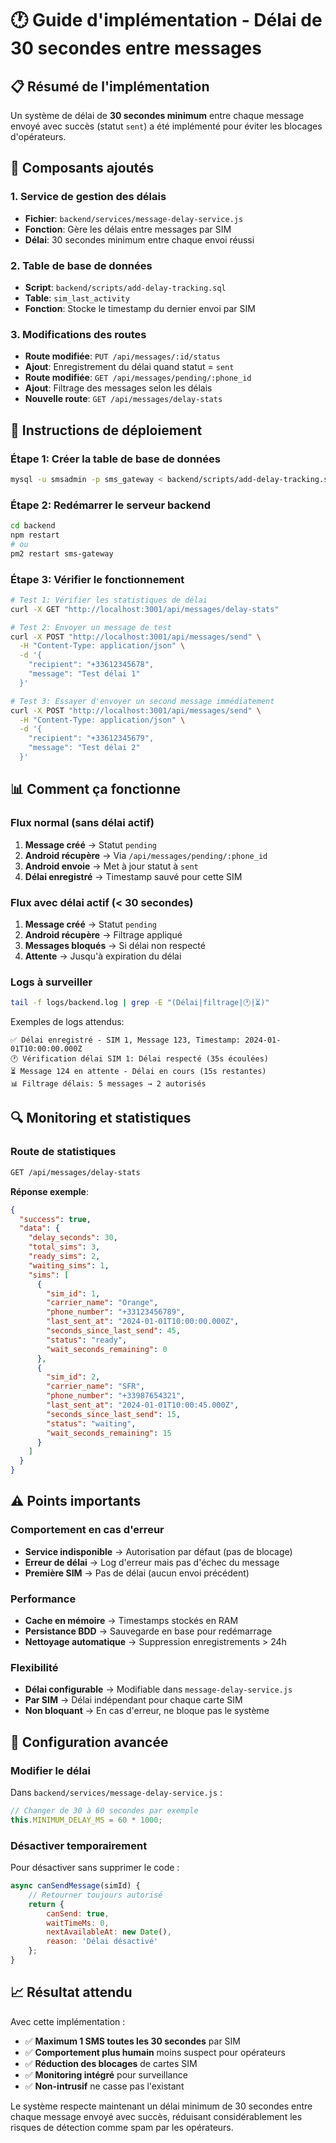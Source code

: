 # 🕐 Guide d'implémentation - Délai de 30 secondes entre messages

## 📋 Résumé de l'implémentation

Un système de délai de **30 secondes minimum** entre chaque message envoyé avec succès (statut `sent`) a été implémenté pour éviter les blocages d'opérateurs.

## 🔧 Composants ajoutés

### 1. **Service de gestion des délais**
- **Fichier**: `backend/services/message-delay-service.js`
- **Fonction**: Gère les délais entre messages par SIM
- **Délai**: 30 secondes minimum entre chaque envoi réussi

### 2. **Table de base de données**
- **Script**: `backend/scripts/add-delay-tracking.sql`
- **Table**: `sim_last_activity`
- **Fonction**: Stocke le timestamp du dernier envoi par SIM

### 3. **Modifications des routes**
- **Route modifiée**: `PUT /api/messages/:id/status`
- **Ajout**: Enregistrement du délai quand statut = `sent`
- **Route modifiée**: `GET /api/messages/pending/:phone_id`
- **Ajout**: Filtrage des messages selon les délais
- **Nouvelle route**: `GET /api/messages/delay-stats`

## 🚀 Instructions de déploiement

### Étape 1: Créer la table de base de données
```bash
mysql -u smsadmin -p sms_gateway < backend/scripts/add-delay-tracking.sql
```

### Étape 2: Redémarrer le serveur backend
```bash
cd backend
npm restart
# ou
pm2 restart sms-gateway
```

### Étape 3: Vérifier le fonctionnement
```bash
# Test 1: Vérifier les statistiques de délai
curl -X GET "http://localhost:3001/api/messages/delay-stats"

# Test 2: Envoyer un message de test
curl -X POST "http://localhost:3001/api/messages/send" \
  -H "Content-Type: application/json" \
  -d '{
    "recipient": "+33612345678",
    "message": "Test délai 1"
  }'

# Test 3: Essayer d'envoyer un second message immédiatement
curl -X POST "http://localhost:3001/api/messages/send" \
  -H "Content-Type: application/json" \
  -d '{
    "recipient": "+33612345679", 
    "message": "Test délai 2"
  }'
```

## 📊 Comment ça fonctionne

### Flux normal (sans délai actif)
1. **Message créé** → Statut `pending`
2. **Android récupère** → Via `/api/messages/pending/:phone_id`
3. **Android envoie** → Met à jour statut à `sent`
4. **Délai enregistré** → Timestamp sauvé pour cette SIM

### Flux avec délai actif (< 30 secondes)
1. **Message créé** → Statut `pending`
2. **Android récupère** → Filtrage appliqué
3. **Messages bloqués** → Si délai non respecté
4. **Attente** → Jusqu'à expiration du délai

### Logs à surveiller
```bash
tail -f logs/backend.log | grep -E "(Délai|filtrage|🕐|⏳)"
```

Exemples de logs attendus:
```
✅ Délai enregistré - SIM 1, Message 123, Timestamp: 2024-01-01T10:00:00.000Z
🕐 Vérification délai SIM 1: Délai respecté (35s écoulées)
⏳ Message 124 en attente - Délai en cours (15s restantes)
📊 Filtrage délais: 5 messages → 2 autorisés
```

## 🔍 Monitoring et statistiques

### Route de statistiques
```bash
GET /api/messages/delay-stats
```

**Réponse exemple**:
```json
{
  "success": true,
  "data": {
    "delay_seconds": 30,
    "total_sims": 3,
    "ready_sims": 2,
    "waiting_sims": 1,
    "sims": [
      {
        "sim_id": 1,
        "carrier_name": "Orange",
        "phone_number": "+33123456789",
        "last_sent_at": "2024-01-01T10:00:00.000Z",
        "seconds_since_last_send": 45,
        "status": "ready",
        "wait_seconds_remaining": 0
      },
      {
        "sim_id": 2,
        "carrier_name": "SFR",
        "phone_number": "+33987654321",
        "last_sent_at": "2024-01-01T10:00:45.000Z",
        "seconds_since_last_send": 15,
        "status": "waiting",
        "wait_seconds_remaining": 15
      }
    ]
  }
}
```

## ⚠️ Points importants

### Comportement en cas d'erreur
- **Service indisponible** → Autorisation par défaut (pas de blocage)
- **Erreur de délai** → Log d'erreur mais pas d'échec du message
- **Première SIM** → Pas de délai (aucun envoi précédent)

### Performance
- **Cache en mémoire** → Timestamps stockés en RAM
- **Persistance BDD** → Sauvegarde en base pour redémarrage
- **Nettoyage automatique** → Suppression enregistrements > 24h

### Flexibilité
- **Délai configurable** → Modifiable dans `message-delay-service.js`
- **Par SIM** → Délai indépendant pour chaque carte SIM
- **Non bloquant** → En cas d'erreur, ne bloque pas le système

## 🔧 Configuration avancée

### Modifier le délai
Dans `backend/services/message-delay-service.js` :
```javascript
// Changer de 30 à 60 secondes par exemple
this.MINIMUM_DELAY_MS = 60 * 1000;
```

### Désactiver temporairement
Pour désactiver sans supprimer le code :
```javascript
async canSendMessage(simId) {
    // Retourner toujours autorisé
    return {
        canSend: true,
        waitTimeMs: 0,
        nextAvailableAt: new Date(),
        reason: 'Délai désactivé'
    };
}
```

## 📈 Résultat attendu

Avec cette implémentation :
- ✅ **Maximum 1 SMS toutes les 30 secondes** par SIM
- ✅ **Comportement plus humain** moins suspect pour opérateurs
- ✅ **Réduction des blocages** de cartes SIM
- ✅ **Monitoring intégré** pour surveillance
- ✅ **Non-intrusif** ne casse pas l'existant

Le système respecte maintenant un délai minimum de 30 secondes entre chaque message envoyé avec succès, réduisant considérablement les risques de détection comme spam par les opérateurs.
